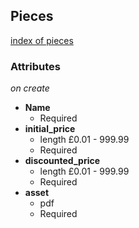 ## Pieces
[index of pieces](usefulmusic.herokuapp.com/admin/pieces)

### Attributes

*on create*

- **Name**
  - Required
- **initial_price**
  - length £0.01 - 999.99
  - Required
- **discounted_price**
  - length £0.01 - 999.99
  - Required
- **asset**
  - pdf
  - Required
